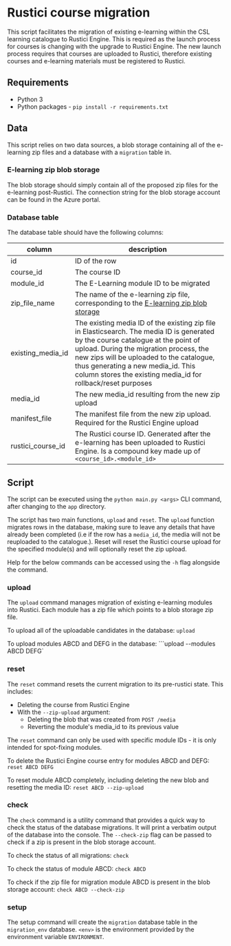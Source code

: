 # Rustici course migration

This script facilitates the migration of existing e-learning within the CSL learning catalogue to Rustici Engine. This is required as the launch process for courses is changing with the upgrade to Rustici Engine. The new launch process requires that courses are uploaded to Rustici, therefore existing courses and e-learning materials must be registered to Rustici.

## Requirements

- Python 3
- Python packages - `pip install -r requirements.txt`

## Data

This script relies on two data sources, a blob storage containing all of the e-learning zip files and a database with a `migration` table in.

### E-learning zip blob storage

The blob storage should simply contain all of the proposed zip files for the e-learning post-Rustici. The connection string for the blob storage account can be found in the Azure portal.

### Database table

The database table should have the following columns:

|column|description|
|-|-|
|id|ID of the row|
|course_id|The course ID|
|module_id|The E-Learning module ID to be migrated|
|zip_file_name|The name of the e-learning zip file, corresponding to the [E-learning zip blob storage](#e-learning-zip-blob-storage)|
|existing_media_id|The existing media ID of the existing zip file in Elasticsearch. The media ID is generated by the course catalogue at the point of upload. During the migration process, the new zips will be uploaded to the catalogue, thus generating a new media_id. This column stores the existing media_id for rollback/reset purposes|
|media_id|The new media_id resulting from the new zip upload|
|manifest_file|The manifest file from the new zip upload. Required for the Rustici Engine upload|
|rustici_course_id|The Rustici course ID. Generated after the e-learning has been uploaded to Rustici Engine. Is a compound key made up of `<course_id>.<module_id>`|

## Script

The script can be executed using the `python main.py <args>` CLI command, after changing to the `app` directory.

The script has two main functions, `upload` and `reset`. The `upload` function migrates rows in the database, making sure to leave any details that have already been completed (i.e if the row has a `media_id`, the media will not be reuploaded to the catalogue.). Reset will reset the Rustici course upload for the specified module(s) and will optionally reset the zip upload.

Help for the below commands can be accessed using the `-h` flag alongside the command.

### upload

The `upload` command manages migration of existing e-learning modules into Rustici. Each module has a zip file which points to a blob storage zip file.

To upload all of the uploadable candidates in the database:
```upload```

To upload modules ABCD and DEFG in the database:
```upload --modules ABCD DEFG`

### reset

The `reset` command resets the current migration to its pre-rustici state. This includes:
- Deleting the course from Rustici Engine
- With the `--zip-upload` argument:
  - Deleting the blob that was created from `POST /media`
  - Reverting the module's media_id to its previous value

The `reset` command can only be used with specific module IDs - it is only intended for spot-fixing modules.

To delete the Rustici Engine course entry for modules ABCD and DEFG:
```reset ABCD DEFG```

To reset module ABCD completely, including deleting the new blob and resetting the media ID:
```reset ABCD --zip-upload```

### check

The `check` command is a utility command that provides a quick way to check the status of the database migrations. It will print a verbatim output of the database into the console. The `--check-zip` flag can be passed to check if a zip is present in the blob storage account.

To check the status of all migrations:
```check```

To check the status of module ABCD:
```check ABCD```

To check if the zip file for migration module ABCD is present in the blob storage account:
```check ABCD --check-zip```

### setup

The setup command will create the `migration` database table in the `migration_env` database. `<env>` is the environment provided by the environment variable `ENVIRONMENT`.